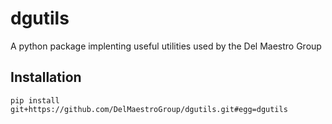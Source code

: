 # dgutils
A python package implenting useful utilities used by the Del Maestro Group

## Installation
    pip install git+https://github.com/DelMaestroGroup/dgutils.git#egg=dgutils
